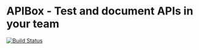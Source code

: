 # APIBox - Test and document APIs in your team

[![Build Status](https://travis-ci.com/tmuerell/apibox.svg?branch=main)](https://travis-ci.com/tmuerell/apibox)